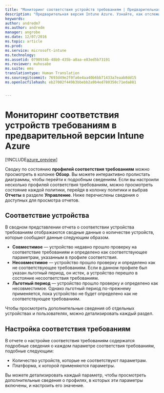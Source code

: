 ```yaml
---
title: "Мониторинг соответствия устройств требованиям | Предварительная версия Intune Azure | Документация Майкрософт"
description: "Предварительная версия Intune Azure. Узнайте, как отслеживать соответствие устройств требованиям."
keywords: 
author: andredm7
ms.author: andredm
manager: angrobe
ms.date: 12/07/2016
ms.topic: article
ms.prod: 
ms.service: microsoft-intune
ms.technology: 
ms.assetid: 0790934b-48b9-435b-a8aa-e83ed5b73191
ms.reviewer: muhosabe
ms.suite: ems
translationtype: Human Translation
ms.sourcegitcommit: 7693d49e2f0fa6e4aa40b6bb71433a7eaab8dd15
ms.openlocfilehash: eb27002f449b3bbebb2a9b4ed780350c71eda881


---
```

# <a name="how-to-monitor-compliance-in-intune-azure-preview"></a>Мониторинг соответствия устройств требованиям в предварительной версии Intune Azure

[!INCLUDE[azure_preview](../includes/azure_preview.md)]

Сводку по состоянию **профилей соответствия требованиям** можно просмотреть в колонке **Обзор**.
Вы можете интерактивно пролистать диаграммы, чтобы перейти к подробным сведениям. Если вы настроили несколько профилей соответствия требованиям, можно просмотреть состояние каждой политики, перейдя в колонку политики и выбрав **Отчеты** в разделе **Управление**.  Ниже перечислены сведения о доступных для просмотра отчетов.

##  <a name="device-compliance"></a>Соответствие устройства

В сводном представлении отчета о соответствии устройства требованиям отображаются сводные данные о количестве устройств, которые сообщают данные следующим образом.

- **Совместимое** — устройство недавно прошло проверку на соответствие требованиям и определено как соответствующее параметрам, указанным в профиле соответствия.
- **Несовместимое** — устройство прошло проверку и определено как не соответствующее требованиям.  Если в данном профиле был указан льготный период, он истек, а устройство перешло в состояние несоответствия требованиям.
- **Льготный период** — устройство прошло проверку и определено как несовместимое. Однако льготный период по-прежнему применяется, пока устройство не будет определено как не соответствующее требованиям.

Чтобы просмотреть дополнительные сведения об отдельных устройствах и пользователях, можно детализировать каждый раздел.

## <a name="setting-compliance"></a>Настройка соответствия требованиям

В отчете о настройке соответствия требованиям содержатся подробные сведения о каждом параметре соответствия требованиям, подобные следующим:

- Количество устройств, которые не соответствуют параметрам.
- Платформа, к которой применяются параметры.

Вы можете детализировать каждый параметр, чтобы просмотреть дополнительные сведения о профилях, в которых эти параметры включены, и настроить его значение.



<!--HONumber=Feb17_HO1-->



